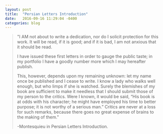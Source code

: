 ```yaml
---
layout: post
title:  "Persian Letters Introduction"
date:   2016-09-16 11:29:04 -0400
categories: blog
---
```


> "I AM not about to write a dedication, nor do I solicit protection for this work. It will be read, if it is good; and if it is bad, I am not anxious that it should be read.
>  
> I have issued these first letters in order to gauge the public taste; in my portfolio I have a goodly number more which I may 
> hereafter publish.
>
> This, however, depends upon my remaining unknown: let my name once be published and I cease to write. I know a lady who walks well 
> enough, but who limps if she is watched. Surely the blemishes of my book are sufficient to make it needless that I should submit 
> those 
> of my person to the critics. Were I known, it would be said, “His book is at odds with his character; he might have employed his time 
> to better purpose; it is not worthy of a serious man.” Critics are never at a loss for such remarks, because there goes no great 
> expense of brains to the making of them."
>
>  -Montesquieu in Persian Letters Introduction.

